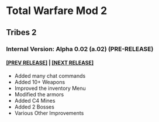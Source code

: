 # Total Warfare Mod 2
## Tribes 2
### Internal Version: Alpha 0.02 (a.02) (PRE-RELEASE)
#### [[PREV RELEASE]](01a.md) | [[NEXT RELEASE]](1.0.md)
* Added many chat commands
* Added 10+ Weapons
* Improved the inventory Menu
* Modified the armors
* Added C4 Mines
* Added 2 Bosses
* Various Other Improvements